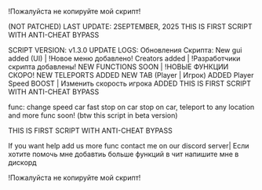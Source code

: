 !Пожалуйста не копируйте мой скрипт!

(NOT PATCHED)
LAST UPDATE: 2SEPTEMBER, 2025
THIS IS FIRST SCRIPT WITH ANTI-CHEAT BYPASS

SCRIPT VERSION: v1.3.0
UPDATE LOGS: Обновления Скрипта:
New gui added (UI) | !Новое меню добавлено!
Creators added | !Разработчики скрипта добавлены!
NEW FUNCTIONS SOON | !НОВЫЕ ФУНКЦИИ СКОРО!
NEW TELEPORTS ADDED
NEW TAB (Player | Игрок) ADDED
Player Speed BOOST | Изменить скорость игрока ADDED
THIS IS FIRST SCRIPT WITH ANTI-CHEAT BYPASS

func: change speed car fast stop on car stop on car, teleport to any location and more func soon! (btw this script in beta version)

THIS IS FIRST SCRIPT WITH ANTI-CHEAT BYPASS

If you want help add us more func contact me on our discord server| Если хотите помочь мне добавтиь больше функций в чит напишите мне в дискорд

!Пожалуйста не копируйте мой скрипт!
